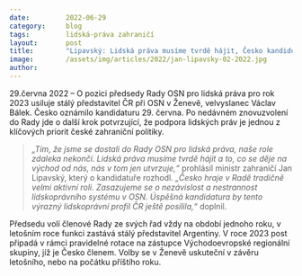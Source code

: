 ```yaml
---
date:         2022-06-29
category:     blog
tags:         lidská-práva zahraničí
layout:       post
title:        "Lipavský: Lidská práva musíme tvrdě hájit, Česko kandiduje na předsednictví Rady OSN pro lidská práva"
image:        /assets/img/articles/2022/jan-lipavsky-02-2022.jpg
author:       
---
```


29.června 2022 – O pozici předsedy Rady OSN pro lidská práva pro rok 2023 usiluje stálý představitel ČR při OSN v Ženevě, velvyslanec Václav Bálek. Česko oznámilo kandidaturu 29. června. Po nedávném znovuzvolení do Rady jde o další krok potvrzující, že podpora lidských práv je jednou z klíčových priorit české zahraniční politiky.

> *„Tím, že jsme se dostali do Rady OSN pro lidská práva, naše role zdaleka nekončí. Lidská práva musíme tvrdě hájit a to, co se děje na východ od nás, nás v tom jen utvrzuje,“* prohlásil ministr zahraničí Jan Lipavský, který o kandidatuře rozhodl. *„Česko hraje v Radě tradičně velmi aktivní roli. Zasazujeme se o nezávislost a nestrannost lidskoprávního systému v OSN. Úspěšná kandidatura by tento výrazný lidskoprávní profil ČR ještě posílila,“* doplnil.

Předsedu volí členové Rady ze svých řad vždy na období jednoho roku, v letošním roce funkci zastává stálý představitel Argentiny. V roce 2023 post připadá v rámci pravidelné rotace na zástupce Východoevropské regionální skupiny, jíž je Česko členem. Volby se v Ženevě uskuteční v závěru letošního, nebo na počátku příštího roku.

